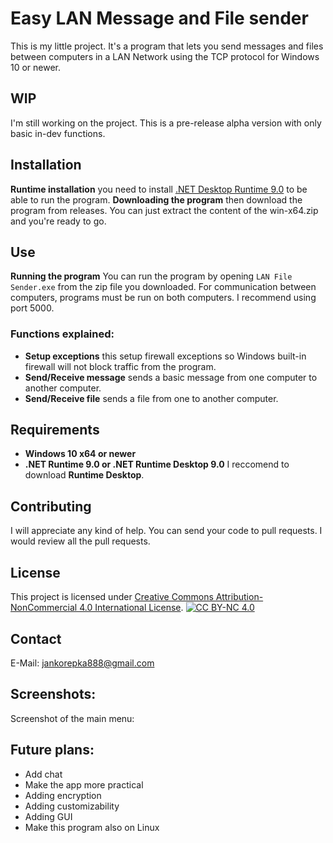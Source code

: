 # Easy LAN Message and File sender
This is my little project. It's a program that lets you send messages and files between computers in a LAN Network using the TCP protocol for Windows 10 or newer.
## WIP
I'm still working on the project. This is a pre-release alpha version with only basic in-dev functions.
## Installation
**Runtime installation** you need to install [.NET Desktop Runtime 9.0](https://download.visualstudio.microsoft.com/download/pr/685792b6-4827-4dca-a971-bce5d7905170/1bf61b02151bc56e763dc711e45f0e1e/windowsdesktop-runtime-9.0.0-win-x64.exe) to be able to run the program.
**Downloading the program** then download the program from releases. You can just extract the content of the win-x64.zip and you're ready to go.
## Use
**Running the program** You can run the program by opening `LAN File Sender.exe` from the zip file you downloaded. For communication between computers, programs must be run on both computers. I recommend using port 5000.
### Functions explained:

 - **Setup exceptions** this setup firewall exceptions so Windows built-in firewall will not block traffic from the program.
 - **Send/Receive message** sends a basic message from one computer to another computer.
 - **Send/Receive file** sends a file from one to another computer.
 
## Requirements
 - **Windows 10 x64 or newer**
 - **.NET Runtime 9.0 or .NET Runtime Desktop 9.0** I reccomend to download **Runtime Desktop**.
## Contributing
I will appreciate any kind of help. You can send your code to pull requests. I would review all the pull requests.
## License
This project is licensed under [Creative Commons Attribution-NonCommercial 4.0 International License](https://creativecommons.org/licenses/by-nc/4.0/).
[![CC BY-NC 4.0](https://mirrors.creativecommons.org/presskit/buttons/88x31/png/by-nc.png)](https://creativecommons.org/licenses/by-nc/4.0/)
## Contact
E-Mail: [jankorepka888@gmail.com](mailto:jankorepka888@gmail.com)

## Screenshots:
Screenshot of the main menu:

## Future plans:

 - Add chat
 - Make the app more practical
 - Adding encryption
 - Adding customizability
 - Adding GUI
 - Make this program also on Linux
